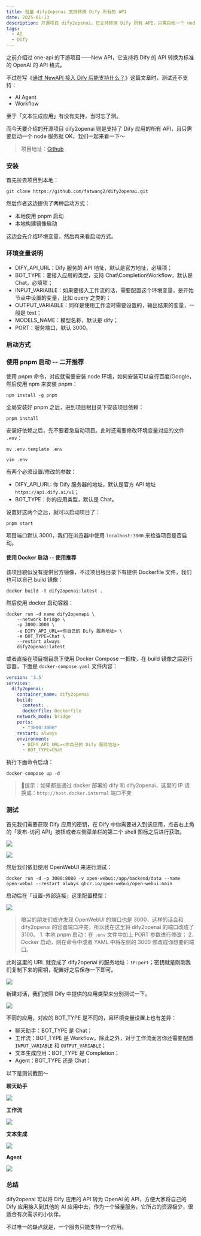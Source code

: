 ```yaml
---
title: 轻量 dify2openai 支持转换 Dify 所有的 API
date: 2025-01-13
description: 开源项目 dify2openai，它支持转换 Dify 所有 API，只需启动一个 node 服务。包括安装方式（pnpm 启动和 Docker 启动）、环境变量说明、测试方法（获取 Dify 密钥，用 OpenWebUI 测试，不同应用有不同设置），其优点是轻量便捷，缺点是一个服务只支持一个应用。
tags:
  - AI
  - Dify
---
```

之前介绍过 one-api 的下游项目——New API，它支持将 Dify 的 API 转换为标准的 OpenAI 的 API 格式。

不过在写《[通过 NewAPI 接入 Dify 后能支持什么？](https://mp.weixin.qq.com/s/Q9dVgGE5PzyXc82DiOkNGQ?token=625489712)》这篇文章时，测试还不支持：

* AI Agent
* Workflow

至于「文本生成应用」有没有支持，当时忘了测。

而今天要介绍的开源项目 dify2openai 则是支持了 Dify 应用的所有 API，且只需要启动一个 node 服务就 OK，我们一起来看一下～

> 项目地址：[Github](https://github.com/fatwang2/dify2openai)

### 安装

首先拉去项目到本地：

```shell
git clone https://github.com/fatwang2/dify2openai.git
```

然后作者这边提供了两种启动方式：

* 本地使用 pnpm 启动
* 本地构建镜像启动

这边会先介绍环境变量，然后再来看启动方式。

### 环境变量说明

* DIFY\_API\_URL：Dify 服务的 API 地址，默认是官方地址，必填项；
* BOT\_TYPE：要接入应用的类型，支持 Chat\Completion\Workflow，默认是 Chat，必填项；
* INPUT\_VARIABLE：如果要接入工作流的话，需要配置这个环境变量，是开始节点中设置的变量，比如 query 之类的；
* OUTPUT\_VARIABLE：同样是使用工作流时需要设置的，输出结果的变量，一般是 text；
* MODELS\_NAME：模型名称，默认是 dify；
* PORT：服务端口，默认 3000。

### 启动方式

### 使用 pnpm 启动 -- 二开推荐

使用 pnpm 命令，对应就需要安装 node 环境，如何安装可以自行百度/Google，然后使用 npm 来安装 pnpm：

```shell
npm install -g pnpm
```

&#x20;全局安装好 pnpm 之后，进到项目根目录下安装项目依赖：

```shell
pnpm install
```

安装好依赖之后，先不要着急启动项目。此时还需要修改环境变量对应的文件 `.env`：

```shell
mv .env.template .env

vim .env
```

有两个必须设置/修改的参数：

* DIFY\_API\_URL: 你 Dify 服务器的地址，默认是官方 API 地址 `https://api.dify.ai/v1`；
* BOT\_TYPE：你的应用类型，默认是 Chat。

设置好这两个之后，就可以启动项目了：

```shell
pnpm start
```

项目端口默认 3000，我们在浏览器中使用 `localhost:3000` 来检查项目是否启动。

#### 使用 Docker 启动 -- 使用推荐

该项目貌似没有提供官方镜像，不过项目根目录下有提供 Dockerfile 文件，我们也可以自己 build 镜像：

```shell
docker build -t dify2openai:latest .
```

然后使用 docker 启动容器：

```shell
docker run -d name dify2openapi \
    --network bridge \
    -p 3000:3000 \
    -e DIFY_API_URL=<你自己的 Dify 服务地址> \
    -e BOT_TYPE=Chat \
    --restart always
    dify2openai:latest
```

或者直接在项目根目录下使用 Docker Compose 一把梭，在 build 镜像之后运行容器，下面是 `docker-compose.yaml` 文件内容：

```yaml
version: '3.5'
services:
  dify2openai:
    container_name: dify2openai
    build:
      context: .
      dockerfile: Dockerfile
    network_mode: bridge
    ports:
      - "3000:3000"
    restart: always
    environment:
      - DIFY_API_URL=<你自己的 Dify 服务地址>
      - BOT_TYPE=Chat
```

执行下面命令启动：

```shell
docker compose up -d
```

> 🔔提示：如果都是通过 docker 部署的 dify 和 dify2openai，这里的 IP 请换成：`http://host.docker.internal` 端口不变

### 测试

首先我们需要获取 Dify 应用的密钥，在 Dify 中你需要进入到该应用，点击右上角的「发布-访问 API」按钮或者左侧菜单栏的第二个 shell 图标之后进行获取。

![](assets/pwOGjZyOVvm96jlh0mJxWSf0tAnYuMbtSiVDO-TpA5s=.webp)

![](assets/TOo2NMnMimQmakhnnsunAR7-EYQbyjZHDhRoGyIvCLU=.webp)

然后我们依旧使用 OpenWebUI 来进行测试：

```shell
docker run -d -p 3000:8080 -v open-webui:/app/backend/data --name open-webui --restart always ghcr.io/open-webui/open-webui:main
```

启动后在「设置-外部连接」这里配置模型：

![](assets/TNMrfy7YlP0Hi-nQ8uJv7KGR0w6MO0euYR779gCjP4w=.webp)

> 眼尖的朋友们或许发现 OpenWebUI 的端口也是 3000，这样的话会和 dify2openai 的容器端口冲突，所以我在这里将 dify2openai 的端口改成了 3100。
> 1\. 本地 pnpm 启动：在 `.env` 文件中加上 PORT 参数进行修改；
> 2\. Docker 启动，则在命令中或者 YAML 中将左侧的 3000 修改成你想要的端口。

此时这里的 URL 就变成了 dify2openai 的服务地址：`IP:port`；密钥就是刚刚我们复制下来的密钥，配置好之后保存一下即可。

![](assets/FlqmH5pInZj9kpqWukAbPr3HBmVQ6QjGWw44bz5p7rk=.webp)

新建对话，我们按照 Dify 中提供的应用类型来分别测试一下。

![](assets/dk6gBRPC5SyPP5ragUF7gtjgWzFNEswoduGbysP-TKQ=.webp)

不同的应用，对应的 BOT\_TYPE 是不同的，且环境变量设置上也有差异：

* 聊天助手：BOT\_TYPE 是 Chat；
* 工作流：BOT\_TYPE 是 Workflow。除此之外，对于工作流而言你还需要配置 `INPUT_VARIABLE` 和 `OUTPUT_VARIABLE`；
* 文本生成应用：BOT\_TYPE 是 Completion；
* Agent：BOT\_TYPE 还是 Chat；

以下是测试截图～

**聊天助手**

![](assets/HcHPgujvh1i2Nc7jTIEwg1DqvuJ2kpWcNNjWvXV8O1U=.webp)

**工作流**

![](assets/XyfadAAsUdo785vi7nK8s0nZETM2EnaQrnIR66hTopU=.webp)

**文本生成**

![](assets/WTkUCtL321S63yHsNnZwoDRsGGti4u0IH78TP6jQ4qk=.webp)

**Agent**

![](assets/aonaeCEWalWNv0yfc20H0FqoVRq-sGcYMsDwx0xMzhk=.webp)

### 总结

dify2openai 可以将 Dify 应用的 API 转为 OpenAI 的 API，方便大家将自己的 Dify 应用接入到其他的 AI 应用中去，作为一个轻量服务，它所占的资源极少，很适合有次需求的小伙伴。

不过唯一的缺点就是，一个服务只能支持一个应用。

